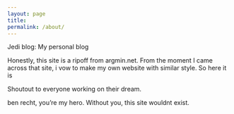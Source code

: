```yaml
---
layout: page
title: 
permalink: /about/
---
```


Jedi blog: My personal blog

Honestly, this site is a ripoff from argmin.net. From the moment I came across that site, i vow to make my own website with similar style. So here it is

Shoutout to everyone working on their dream.

ben recht, you’re my hero. Without you, this site wouldnt exist.

